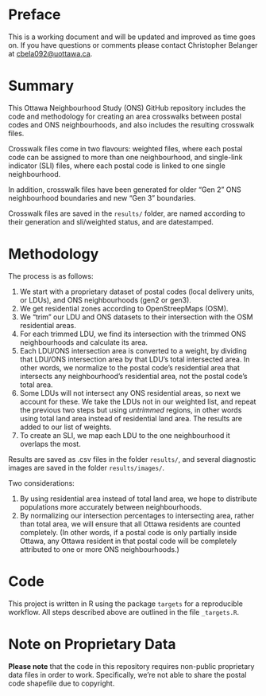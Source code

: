 # Preface

This is a working document and will be updated and improved as time goes
on. If you have questions or comments please contact Christopher
Belanger at <cbela092@uottawa.ca>.

# Summary

This Ottawa Neighbourhood Study (ONS) GitHub repository includes the
code and methodology for creating an area crosswalks between postal
codes and ONS neighbourhoods, and also includes the resulting crosswalk
files.

Crosswalk files come in two flavours: weighted files, where each postal
code can be assigned to more than one neighbourhood, and single-link
indicator (SLI) files, where each postal code is linked to one single
neighbourhood.

In addition, crosswalk files have been generated for older “Gen 2” ONS
neighbourhood boundaries and new “Gen 3” boundaries.

Crosswalk files are saved in the `results/` folder, are named according
to their generation and sli/weighted status, and are datestamped.

# Methodology

The process is as follows:

1.  We start with a proprietary dataset of postal codes (local delivery
    units, or LDUs), and ONS neighbourhoods (gen2 or gen3).
2.  We get residential zones according to OpenStreepMaps (OSM).
3.  We “trim” our LDU and ONS datasets to their intersection with the
    OSM residential areas.
4.  For each trimmed LDU, we find its intersection with the trimmed ONS
    neighbourhoods and calculate its area.
5.  Each LDU/ONS intersection area is converted to a weight, by dividing
    that LDU/ONS intersection area by that LDU’s total intersected area.
    In other words, we normalize to the postal code’s residential area
    that intersects any neighbourhood’s residential area, not the postal
    code’s total area.
6.  Some LDUs will not intersect any ONS residential areas, so next we
    account for these. We take the LDUs not in our weighted list, and
    repeat the previous two steps but using *untrimmed* regions, in
    other words using total land area instead of residential land area.
    The results are added to our list of weights.
7.  To create an SLI, we map each LDU to the one neighbourhood it
    overlaps the most.

Results are saved as .csv files in the folder `results/`, and several
diagnostic images are saved in the folder `results/images/`.

Two considerations:

1.  By using residential area instead of total land area, we hope to
    distribute populations more accurately between neighbourhoods.
2.  By normalizing our intersection percentages to intersecting area,
    rather than total area, we will ensure that all Ottawa residents are
    counted completely. (In other words, if a postal code is only
    partially inside Ottawa, any Ottawa resident in that postal code
    will be completely attributed to one or more ONS neighbourhoods.)

# Code

This project is written in R using the package `targets` for a
reproducible workflow. All steps described above are outlined in the
file `_targets.R`.

# Note on Proprietary Data

**Please note** that the code in this repository requires non-public
proprietary data files in order to work. Specifically, we’re not able to
share the postal code shapefile due to copyright.
